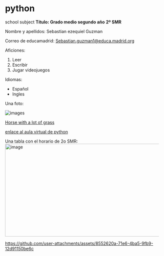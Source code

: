 # python
school subject
**Título: Grado medio segundo año**
**2º SMR** 

Nombre y apellidos: Sebastian ezequiel Guzman

Correo de educamadrid: Sebastian.guzman1@educa.madrid.org

Aficiones:
  1. Leer
  2. Escribir
  3. Jugar videojuegos

Idiomas:
  - Español
  - Ingles

Una foto:

![images](https://github.com/user-attachments/assets/44a0ebea-0eb4-49fe-82d3-a9197f683aa2)

[Horse with a lot of grass](https://www.google.com/imgres?q=haru%20urara%20grass%20fanart&imgurl=https%3A%2F%2Fpreview.redd.it%2Fi-sure-hope-haru-urara-gets-all-the-grass-she-deserves-in-v0-o9vanz8e36of1.jpeg%3Fauto%3Dwebp%26s%3D674d712fafaac8798f082c12d90c47316b4b6c4a&imgrefurl=https%3A%2F%2Fwww.reddit.com%2Fr%2FUmaMusume%2Fcomments%2F1ncnw8v%2Fi_sure_hope_haru_urara_gets_all_the_grass_she%2F&docid=lu2rxuRJIUP5IM&tbnid=LCJqvsmN2_ZV5M&vet=12ahUKEwig3I3-mtOPAxUgRaQEHQfAOCIQM3oECB8QAA..i&w=2106&h=1600&hcb=2&itg=1&ved=2ahUKEwig3I3-mtOPAxUgRaQEHQfAOCIQM3oECB8QAA&safe=active&ssui=on)

[enlace al aula virtual de python](https://aulavirtual32.educa.madrid.org/ies.sierradeguadarrama.soto/course/view.php?id=401)

Una tabla con el horario de 2o SMR:
<img width="776" height="305" alt="image" src="https://github.com/user-attachments/assets/8552620a-71e6-4ba5-9fb9-12d91150be6c" />

<https://github.com/user-attachments/assets/8552620a-71e6-4ba5-9fb9-12d91150be6c>
